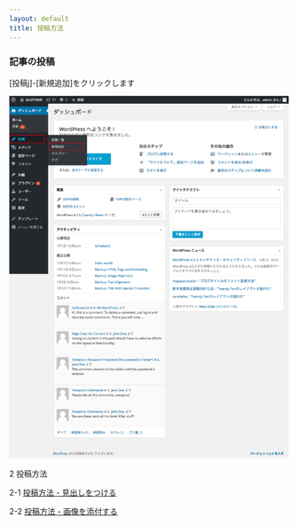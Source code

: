 ```yaml
---
layout: default
title: 投稿方法 
---
```


### 記事の投稿
[投稿j]-[新規追加]をクリックします


![kana](./images/toukou.png)


2 投稿方法

2-1 [投稿方法 - 見出しをつける](./index-1.md)

2-2 [投稿方法 - 画像を添付する](./index-2.md)